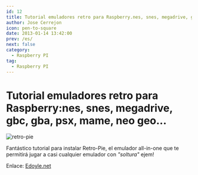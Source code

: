 ```yaml
---
id: 12
title: Tutorial emuladores retro para Raspberry.nes, snes, megadrive, gbc, gba, psx, mame, neo geo...
author: Jose Cerrejon
icon: pen-to-square
date: 2013-01-14 13:42:00
prev: /es/
next: false
category:
  - Raspberry PI
tag:
  - Raspberry PI
---
```


# Tutorial emuladores retro para Raspberry:nes, snes, megadrive, gbc, gba, psx, mame, neo geo...

![retro-pie](/images/retropieprojectlogofinish.jpg)

Fantástico tutorial para instalar Retro-Pie, el emulador all-in-one que te permitirá jugar a casi cualquier emulador con *"soltura"* ejem!

Enlace: [Edoyle.net](http://www.edoyle.net/emuladores-retro-para-raspberry-con-retropie-setup-nes-snes-megadrive-gbc-gba-psx-mame-neo-geo/)